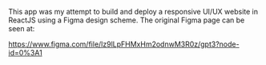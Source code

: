 This app was my attempt to build and deploy a responsive UI/UX website in ReactJS using a Figma design scheme.
The original Figma page can be seen at:

https://www.figma.com/file/lz9lLpFHMxHm2odnwM3R0z/gpt3?node-id=0%3A1